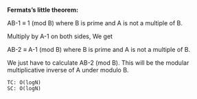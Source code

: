 **Fermats’s little theorem:**

AB-1 ≡ 1 (mod B) where B is prime and A is not a multiple of B.

Multiply by A-1 on both sides, We get

AB-2 ≡ A-1 (mod B) where B is prime and A is not a multiple of B.

We just have to calculate AB-2 (mod B). This will be the modular multiplicative inverse of A under modulo B.

    TC: O(logN)
    SC: O(logN)